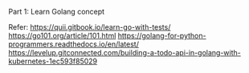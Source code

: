 

Part 1: Learn Golang concept 

Refer: 
https://quii.gitbook.io/learn-go-with-tests/
https://go101.org/article/101.html
https://golang-for-python-programmers.readthedocs.io/en/latest/
https://levelup.gitconnected.com/building-a-todo-api-in-golang-with-kubernetes-1ec593f85029